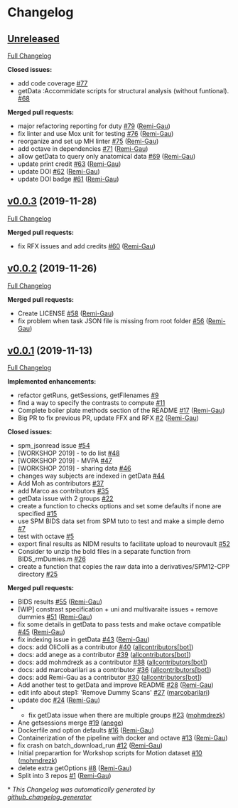 # Changelog

## [Unreleased](https://github.com/cpp-lln-lab/CPP_BIDS_SPM_pipeline/tree/HEAD)

[Full Changelog](https://github.com/cpp-lln-lab/CPP_BIDS_SPM_pipeline/compare/v0.0.3...HEAD)

**Closed issues:**

- add code coverage [\#77](https://github.com/cpp-lln-lab/CPP_BIDS_SPM_pipeline/issues/77)
- getData :Accommidate scripts for structural analysis \(without funtional\). [\#68](https://github.com/cpp-lln-lab/CPP_BIDS_SPM_pipeline/issues/68)

**Merged pull requests:**

- major refactoring reporting for duty [\#79](https://github.com/cpp-lln-lab/CPP_BIDS_SPM_pipeline/pull/79) ([Remi-Gau](https://github.com/Remi-Gau))
- fix linter and use Mox unit for testing [\#76](https://github.com/cpp-lln-lab/CPP_BIDS_SPM_pipeline/pull/76) ([Remi-Gau](https://github.com/Remi-Gau))
- reorganize and set up MH linter [\#75](https://github.com/cpp-lln-lab/CPP_BIDS_SPM_pipeline/pull/75) ([Remi-Gau](https://github.com/Remi-Gau))
- add octave in dependencies [\#71](https://github.com/cpp-lln-lab/CPP_BIDS_SPM_pipeline/pull/71) ([Remi-Gau](https://github.com/Remi-Gau))
- allow getData to query only anatomical data [\#69](https://github.com/cpp-lln-lab/CPP_BIDS_SPM_pipeline/pull/69) ([Remi-Gau](https://github.com/Remi-Gau))
- update print credit [\#63](https://github.com/cpp-lln-lab/CPP_BIDS_SPM_pipeline/pull/63) ([Remi-Gau](https://github.com/Remi-Gau))
- update DOI [\#62](https://github.com/cpp-lln-lab/CPP_BIDS_SPM_pipeline/pull/62) ([Remi-Gau](https://github.com/Remi-Gau))
- update DOI badge [\#61](https://github.com/cpp-lln-lab/CPP_BIDS_SPM_pipeline/pull/61) ([Remi-Gau](https://github.com/Remi-Gau))

## [v0.0.3](https://github.com/cpp-lln-lab/CPP_BIDS_SPM_pipeline/tree/v0.0.3) (2019-11-28)

[Full Changelog](https://github.com/cpp-lln-lab/CPP_BIDS_SPM_pipeline/compare/v0.0.2...v0.0.3)

**Merged pull requests:**

- fix RFX issues and add credits [\#60](https://github.com/cpp-lln-lab/CPP_BIDS_SPM_pipeline/pull/60) ([Remi-Gau](https://github.com/Remi-Gau))

## [v0.0.2](https://github.com/cpp-lln-lab/CPP_BIDS_SPM_pipeline/tree/v0.0.2) (2019-11-26)

[Full Changelog](https://github.com/cpp-lln-lab/CPP_BIDS_SPM_pipeline/compare/v0.0.1...v0.0.2)

**Merged pull requests:**

- Create LICENSE [\#58](https://github.com/cpp-lln-lab/CPP_BIDS_SPM_pipeline/pull/58) ([Remi-Gau](https://github.com/Remi-Gau))
- fix problem when task JSON file is missing from root folder [\#56](https://github.com/cpp-lln-lab/CPP_BIDS_SPM_pipeline/pull/56) ([Remi-Gau](https://github.com/Remi-Gau))

## [v0.0.1](https://github.com/cpp-lln-lab/CPP_BIDS_SPM_pipeline/tree/v0.0.1) (2019-11-13)

[Full Changelog](https://github.com/cpp-lln-lab/CPP_BIDS_SPM_pipeline/compare/8ca4e1b47af1d983cde988bae1a9bd9659151330...v0.0.1)

**Implemented enhancements:**

- refactor getRuns, getSessions, getFilenames [\#9](https://github.com/cpp-lln-lab/CPP_BIDS_SPM_pipeline/issues/9)
- find a way to specify the contrasts to compute [\#11](https://github.com/cpp-lln-lab/CPP_BIDS_SPM_pipeline/issues/11)
- Complete boiler plate methods section of the README [\#17](https://github.com/cpp-lln-lab/CPP_BIDS_SPM_pipeline/pull/17) ([Remi-Gau](https://github.com/Remi-Gau))
- Big PR to fix previous PR, update FFX and RFX [\#2](https://github.com/cpp-lln-lab/CPP_BIDS_SPM_pipeline/pull/2) ([Remi-Gau](https://github.com/Remi-Gau))

**Closed issues:**

- spm\_jsonread issue [\#54](https://github.com/cpp-lln-lab/CPP_BIDS_SPM_pipeline/issues/54)
- \[WORKSHOP 2019\] - to do list [\#48](https://github.com/cpp-lln-lab/CPP_BIDS_SPM_pipeline/issues/48)
- \[WORKSHOP 2019\] - MVPA [\#47](https://github.com/cpp-lln-lab/CPP_BIDS_SPM_pipeline/issues/47)
- \[WORKSHOP 2019\] - sharing data [\#46](https://github.com/cpp-lln-lab/CPP_BIDS_SPM_pipeline/issues/46)
- changes way subjects are indexed in getData [\#44](https://github.com/cpp-lln-lab/CPP_BIDS_SPM_pipeline/issues/44)
- Add Moh as contributors [\#37](https://github.com/cpp-lln-lab/CPP_BIDS_SPM_pipeline/issues/37)
- add Marco as contributors [\#35](https://github.com/cpp-lln-lab/CPP_BIDS_SPM_pipeline/issues/35)
- getData issue with 2 groups [\#22](https://github.com/cpp-lln-lab/CPP_BIDS_SPM_pipeline/issues/22)
- create a function to checks options and set some defaults if none are specified [\#15](https://github.com/cpp-lln-lab/CPP_BIDS_SPM_pipeline/issues/15)
- use SPM BIDS data set from SPM tuto to test and make a simple demo [\#7](https://github.com/cpp-lln-lab/CPP_BIDS_SPM_pipeline/issues/7)
- test with octave [\#5](https://github.com/cpp-lln-lab/CPP_BIDS_SPM_pipeline/issues/5)
- export final results as NIDM results to facilitate upload to neurovault [\#52](https://github.com/cpp-lln-lab/CPP_BIDS_SPM_pipeline/issues/52)
- Consider to unzip the bold files in a separate function from BIDS\_rmDumies.m [\#26](https://github.com/cpp-lln-lab/CPP_BIDS_SPM_pipeline/issues/26)
- create a function that copies the raw data into a derivatives/SPM12-CPP directory [\#25](https://github.com/cpp-lln-lab/CPP_BIDS_SPM_pipeline/issues/25)

**Merged pull requests:**

- BIDS results [\#55](https://github.com/cpp-lln-lab/CPP_BIDS_SPM_pipeline/pull/55) ([Remi-Gau](https://github.com/Remi-Gau))
- \[WIP\] constrast specification + uni and multivaraite issues + remove dummies [\#51](https://github.com/cpp-lln-lab/CPP_BIDS_SPM_pipeline/pull/51) ([Remi-Gau](https://github.com/Remi-Gau))
- fix some details in getData to pass tests and make octave compatible [\#45](https://github.com/cpp-lln-lab/CPP_BIDS_SPM_pipeline/pull/45) ([Remi-Gau](https://github.com/Remi-Gau))
- fix indexing issue in getData [\#43](https://github.com/cpp-lln-lab/CPP_BIDS_SPM_pipeline/pull/43) ([Remi-Gau](https://github.com/Remi-Gau))
- docs: add OliColli as a contributor [\#40](https://github.com/cpp-lln-lab/CPP_BIDS_SPM_pipeline/pull/40) ([allcontributors[bot]](https://github.com/apps/allcontributors))
- docs: add anege as a contributor [\#39](https://github.com/cpp-lln-lab/CPP_BIDS_SPM_pipeline/pull/39) ([allcontributors[bot]](https://github.com/apps/allcontributors))
- docs: add mohmdrezk as a contributor [\#38](https://github.com/cpp-lln-lab/CPP_BIDS_SPM_pipeline/pull/38) ([allcontributors[bot]](https://github.com/apps/allcontributors))
- docs: add marcobarilari as a contributor [\#36](https://github.com/cpp-lln-lab/CPP_BIDS_SPM_pipeline/pull/36) ([allcontributors[bot]](https://github.com/apps/allcontributors))
- docs: add Remi-Gau as a contributor [\#30](https://github.com/cpp-lln-lab/CPP_BIDS_SPM_pipeline/pull/30) ([allcontributors[bot]](https://github.com/apps/allcontributors))
- Add another test to getData and improve README [\#28](https://github.com/cpp-lln-lab/CPP_BIDS_SPM_pipeline/pull/28) ([Remi-Gau](https://github.com/Remi-Gau))
- edit info about step1: 'Remove Dummy Scans' [\#27](https://github.com/cpp-lln-lab/CPP_BIDS_SPM_pipeline/pull/27) ([marcobarilari](https://github.com/marcobarilari))
- update doc [\#24](https://github.com/cpp-lln-lab/CPP_BIDS_SPM_pipeline/pull/24) ([Remi-Gau](https://github.com/Remi-Gau))
- - fix getData issue when there are multiple groups [\#23](https://github.com/cpp-lln-lab/CPP_BIDS_SPM_pipeline/pull/23) ([mohmdrezk](https://github.com/mohmdrezk))
- Ane getsessions merge [\#19](https://github.com/cpp-lln-lab/CPP_BIDS_SPM_pipeline/pull/19) ([anege](https://github.com/anege))
- Dockerfile and option defaults [\#16](https://github.com/cpp-lln-lab/CPP_BIDS_SPM_pipeline/pull/16) ([Remi-Gau](https://github.com/Remi-Gau))
- Containerization of the pipeline with docker and octave [\#13](https://github.com/cpp-lln-lab/CPP_BIDS_SPM_pipeline/pull/13) ([Remi-Gau](https://github.com/Remi-Gau))
- fix crash on batch\_download\_run [\#12](https://github.com/cpp-lln-lab/CPP_BIDS_SPM_pipeline/pull/12) ([Remi-Gau](https://github.com/Remi-Gau))
- Initial preparartion for Workshop scripts for Motion dataset [\#10](https://github.com/cpp-lln-lab/CPP_BIDS_SPM_pipeline/pull/10) ([mohmdrezk](https://github.com/mohmdrezk))
- delete extra getOptions [\#8](https://github.com/cpp-lln-lab/CPP_BIDS_SPM_pipeline/pull/8) ([Remi-Gau](https://github.com/Remi-Gau))
- Split into 3 repos [\#1](https://github.com/cpp-lln-lab/CPP_BIDS_SPM_pipeline/pull/1) ([Remi-Gau](https://github.com/Remi-Gau))



\* *This Changelog was automatically generated by [github_changelog_generator](https://github.com/github-changelog-generator/github-changelog-generator)*
